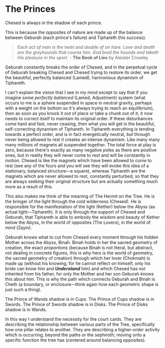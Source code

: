 # The Princes

Chesed is always in the shadow of each prince.

This is because the opposites of nature are made up of the balance between Geburah (each prince's failure) and Tiphareth (his success).

>*Each act of man is the twist and double of an hare. Love and death are the greyhounds that course him. God bred the hounds and taketh His pleasure in the sport.* - **The Book of Lies** by Aleister Crowley

Geburah constantly breaks the order of Chesed, and in the perpetual cycle of Geburah breaking Chesed and Chesed trying to restore its order, we get the beautiful, perfectly balanced (Lamed), harmonious dynamism of Tiphareth.

I can't explain the vision that I see in my mind except to say that if you imagine some *perfectly balanced* (Lamed, Adjustment) system (what occurs to me is a sphere suspended in space in neutral gravity, perhaps with a weight on the bottom so it's always trying to reach an equilibrium), then as soon as you knock it out of place or take a chunk out of it, it now needs to correct itself to maintain its original order. If these disturbances come hard and fast, never ceasing, then what you will get is the beautiful, self-correcting dynamism of Tiphareth. In Tiphareth everything is tending towards a perfect order, and is in fact energetically neutral, but through never being allowed to rest it creates an intense dynamism. Like many many many millions of magnets all suspended together. The total force at play is zero, because there's exactly as many negative poles as there are positive ones, but in reality they will never come to rest and will be constantly in motion. Chesed is like the magnets which have been allowed to come to rest (see any of the fours and you will see they will evoke this idea of a stationary, balanced structure—a square), whereas Tiphareth are the magnets which are never allowed to rest, constantly perturbed, so that they are always seeking their original structure but are actually something much more as a result of this.

This also makes me think of the meaning of The Hermit on the Tree. He is the bringer of the light through the cold wilderness (Chesed). He is responsible for the manifestation of the light (Kether) below the Abyss (as actual light—Tiphareth). It is only through the support of Chesed and Geburah, that Tiphareth is able to embody the wisdom and beauty of Kether below the Abyss, in the world of opposites (The Lovers), in the world of mind (Zayin).

Geburah knows what to cut from Chesed every moment through his hidden Mother across the Abyss, Binah. Binah holds in her the sacred geometry of creation, the exact *proportions* (because Binah is not literal, but abstract, not dealing in concrete figures, this is why hers is the world of geometry, the sacred geometry of creation) through which her lover (Chokmah) is made up (without his knowing, for he cannot reflect on himself, only his bride can know him and ***Understand*** him) and which Chesed has not inherited from his father, for only the Mother and her son Geburah knows this about him. This is why the path which connects Geburah and Binah is Cheth (a boundary, or enclosure—think again how each geometric shape is just such a thing).

The Prince of Wands shadow is in Cups.
The Prince of Cups shadow is in Swords.
The Prince of Swords shadow is in Disks.
The Prince of Disks shadow is in Wands.

In this way I understand the necessity for the court cards. They are describing the relationship between various parts of the Tree, specifically how one pillar relates to another. They are describing a higher-order activity which is occurring, beyond the paths or the sephiroth; moving onto a specific function the tree has (centered around balancing opposites).
